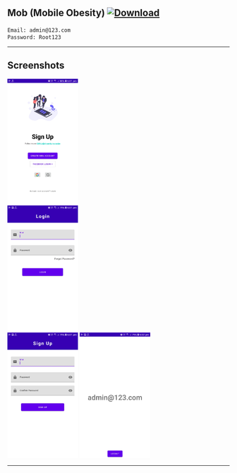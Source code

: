 ## Mob (Mobile Obesity) [![Download](https://img.shields.io/github/downloads/shyamkumaryadav/mob/total?label=Total%20Apps%20Downlod%20By%20Humans)](https://github.com/shyamkumaryadav/Mob/releases/download/v1.0.0/app-debug.apk 'click to download') 


  
```
Email: admin@123.com  
Password: Root123  
```


---  


## Screenshots	

[<img src="./Screenshots/Main.jpg" width=160>](./Screenshots/Main.jpg)	
[<img src="./Screenshots/Login.jpg" width=160>](./Screenshots/Login.jpg)    
[<img src="./Screenshots/Sign_Up.jpg" width=160>](./Screenshots/Sign_Up.jpg)
[<img src="./Screenshots/Mob.jpg" width=160>](./Screenshots/Mob.jpg)

---  
